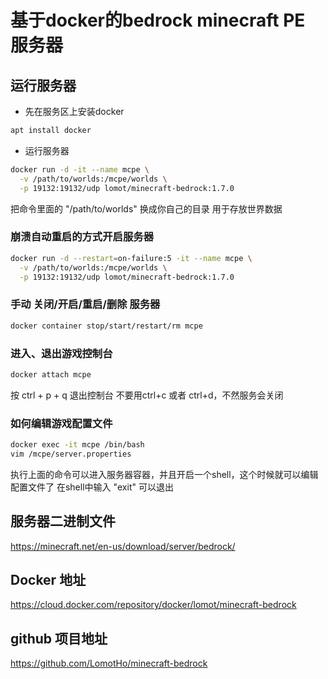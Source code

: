 # 基于docker的bedrock minecraft PE 服务器

## 运行服务器

 - 先在服务区上安装docker
```bash
apt install docker
```

 - 运行服务器
```bash
docker run -d -it --name mcpe \
  -v /path/to/worlds:/mcpe/worlds \
  -p 19132:19132/udp lomot/minecraft-bedrock:1.7.0
```

把命令里面的 "/path/to/worlds" 换成你自己的目录
用于存放世界数据

### 崩溃自动重启的方式开启服务器
```bash
docker run -d --restart=on-failure:5 -it --name mcpe \
  -v /path/to/worlds:/mcpe/worlds \
  -p 19132:19132/udp lomot/minecraft-bedrock:1.7.0
```

### 手动 关闭/开启/重启/删除 服务器
```bash
docker container stop/start/restart/rm mcpe
```

### 进入、退出游戏控制台
```bash
docker attach mcpe
```
按 ctrl + p + q 退出控制台
不要用ctrl+c 或者 ctrl+d，不然服务会关闭

### 如何编辑游戏配置文件
```bash
docker exec -it mcpe /bin/bash
vim /mcpe/server.properties
```
执行上面的命令可以进入服务器容器，并且开启一个shell，这个时候就可以编辑配置文件了
在shell中输入 "exit" 可以退出

## 服务器二进制文件
https://minecraft.net/en-us/download/server/bedrock/

## Docker 地址
https://cloud.docker.com/repository/docker/lomot/minecraft-bedrock

## github 项目地址
https://github.com/LomotHo/minecraft-bedrock